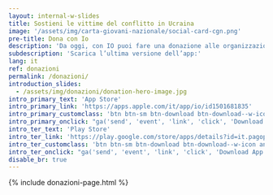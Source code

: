 ```yaml
---
layout: internal-w-slides
title: Sostieni le vittime del conflitto in Ucraina
image: '/assets/img/carta-giovani-nazionale/social-card-cgn.png'
pre-title: Dona con Io
description: 'Da oggi, con IO puoi fare una donazione alle organizzazioni umanitarie che assistono le vittime del conflitto in Ucraina. L’importo, detraibile e senza commissioni, verrà versato direttamente sul conto  dell’organizzazione a cui scegli di donare.'
subdescription: 'Scarica l’ultima versione dell’app:'
lang: it
ref: donazioni
permalink: /donazioni/
introduction_slides:
  - /assets/img/donazioni/donation-hero-image.jpg
intro_primary_text: 'App Store'
intro_primary_link: 'https://apps.apple.com/it/app/io/id1501681835'
intro_primary_customclass: 'btn btn-sm btn-download btn-download--w-icon ios text-uppercase px-3 px-md-5 mr-2'
intro_primary_onclick: "ga('send', 'event', 'link', 'click', 'Download App: iOS', 1)"
intro_ter_text: 'Play Store'
intro_ter_link: 'https://play.google.com/store/apps/details?id=it.pagopa.io.app'
intro_ter_customclass: 'btn btn-sm btn-download btn-download--w-icon android text-uppercase px-3 px-md-5 '
intro_ter_onclick: "ga('send', 'event', 'link', 'click', 'Download App: Android', 1)"
disable_br: true
---
```


{% include donazioni-page.html %}
